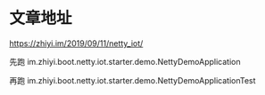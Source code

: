 # 文章地址

https://zhiyi.im/2019/09/11/netty_iot/

先跑 im.zhiyi.boot.netty.iot.starter.demo.NettyDemoApplication

再跑 im.zhiyi.boot.netty.iot.starter.demo.NettyDemoApplicationTest